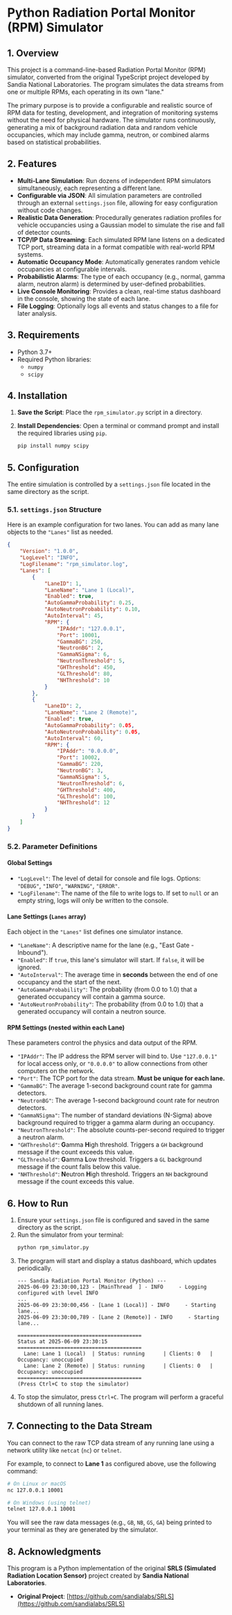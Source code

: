 # Python Radiation Portal Monitor (RPM) Simulator

## 1. Overview

This project is a command-line-based Radiation Portal Monitor (RPM) simulator, converted from the original TypeScript project developed by Sandia National Laboratories. The program simulates the data streams from one or multiple RPMs, each operating in its own "lane."

The primary purpose is to provide a configurable and realistic source of RPM data for testing, development, and integration of monitoring systems without the need for physical hardware. The simulator runs continuously, generating a mix of background radiation data and random vehicle occupancies, which may include gamma, neutron, or combined alarms based on statistical probabilities.

## 2. Features

* **Multi-Lane Simulation**: Run dozens of independent RPM simulators simultaneously, each representing a different lane.
* **Configurable via JSON**: All simulation parameters are controlled through an external `settings.json` file, allowing for easy configuration without code changes.
* **Realistic Data Generation**: Procedurally generates radiation profiles for vehicle occupancies using a Gaussian model to simulate the rise and fall of detector counts.
* **TCP/IP Data Streaming**: Each simulated RPM lane listens on a dedicated TCP port, streaming data in a format compatible with real-world RPM systems.
* **Automatic Occupancy Mode**: Automatically generates random vehicle occupancies at configurable intervals.
* **Probabilistic Alarms**: The type of each occupancy (e.g., normal, gamma alarm, neutron alarm) is determined by user-defined probabilities.
* **Live Console Monitoring**: Provides a clean, real-time status dashboard in the console, showing the state of each lane.
* **File Logging**: Optionally logs all events and status changes to a file for later analysis.

## 3. Requirements

* Python 3.7+
* Required Python libraries:
    * `numpy`
    * `scipy`

## 4. Installation

1.  **Save the Script**: Place the `rpm_simulator.py` script in a directory.

2.  **Install Dependencies**: Open a terminal or command prompt and install the required libraries using `pip`.
    ```bash
    pip install numpy scipy
    ```

## 5. Configuration

The entire simulation is controlled by a `settings.json` file located in the same directory as the script.

### 5.1. `settings.json` Structure

Here is an example configuration for two lanes. You can add as many lane objects to the `"Lanes"` list as needed.

```json
{
    "Version": "1.0.0",
    "LogLevel": "INFO",
    "LogFilename": "rpm_simulator.log",
    "Lanes": [
        {
            "LaneID": 1,
            "LaneName": "Lane 1 (Local)",
            "Enabled": true,
            "AutoGammaProbability": 0.25,
            "AutoNeutronProbability": 0.10,
            "AutoInterval": 45,
            "RPM": {
                "IPAddr": "127.0.0.1",
                "Port": 10001,
                "GammaBG": 250,
                "NeutronBG": 2,
                "GammaNSigma": 6,
                "NeutronThreshold": 5,
                "GHThreshold": 450,
                "GLThreshold": 80,
                "NHThreshold": 10
            }
        },
        {
            "LaneID": 2,
            "LaneName": "Lane 2 (Remote)",
            "Enabled": true,
            "AutoGammaProbability": 0.05,
            "AutoNeutronProbability": 0.05,
            "AutoInterval": 60,
            "RPM": {
                "IPAddr": "0.0.0.0",
                "Port": 10002,
                "GammaBG": 220,
                "NeutronBG": 3,
                "GammaNSigma": 5,
                "NeutronThreshold": 6,
                "GHThreshold": 400,
                "GLThreshold": 100,
                "NHThreshold": 12
            }
        }
    ]
}
```

### 5.2. Parameter Definitions

#### Global Settings
* `"LogLevel"`: The level of detail for console and file logs. Options: `"DEBUG"`, `"INFO"`, `"WARNING"`, `"ERROR"`.
* `"LogFilename"`: The name of the file to write logs to. If set to `null` or an empty string, logs will only be written to the console.

#### Lane Settings (`Lanes` array)
Each object in the `"Lanes"` list defines one simulator instance.

* `"LaneName"`: A descriptive name for the lane (e.g., "East Gate - Inbound").
* `"Enabled"`: If `true`, this lane's simulator will start. If `false`, it will be ignored.
* `"AutoInterval"`: The average time in **seconds** between the end of one occupancy and the start of the next.
* `"AutoGammaProbability"`: The probability (from 0.0 to 1.0) that a generated occupancy will contain a gamma source.
* `"AutoNeutronProbability"`: The probability (from 0.0 to 1.0) that a generated occupancy will contain a neutron source.

#### RPM Settings (nested within each Lane)
These parameters control the physics and data output of the RPM.

* `"IPAddr"`: The IP address the RPM server will bind to. Use `"127.0.0.1"` for local access only, or `"0.0.0.0"` to allow connections from other computers on the network.
* `"Port"`: The TCP port for the data stream. **Must be unique for each lane.**
* `"GammaBG"`: The average 1-second background count rate for gamma detectors.
* `"NeutronBG"`: The average 1-second background count rate for neutron detectors.
* `"GammaNSigma"`: The number of standard deviations (N-Sigma) above background required to trigger a gamma alarm during an occupancy.
* `"NeutronThreshold"`: The absolute counts-per-second required to trigger a neutron alarm.
* `"GHThreshold"`: **G**amma **H**igh threshold. Triggers a `GH` background message if the count exceeds this value.
* `"GLThreshold"`: **G**amma **L**ow threshold. Triggers a `GL` background message if the count falls below this value.
* `"NHThreshold"`: **N**eutron **H**igh threshold. Triggers an `NH` background message if the count exceeds this value.

## 6. How to Run

1.  Ensure your `settings.json` file is configured and saved in the same directory as the script.
2.  Run the simulator from your terminal:
    ```bash
    python rpm_simulator.py
    ```
3.  The program will start and display a status dashboard, which updates periodically.
    ```
    --- Sandia Radiation Portal Monitor (Python) ---
    2025-06-09 23:30:00,123 - [MainThread  ] - INFO     - Logging configured with level INFO
    ...
    2025-06-09 23:30:00,456 - [Lane 1 (Local)] - INFO     - Starting lane...
    2025-06-09 23:30:00,789 - [Lane 2 (Remote)] - INFO     - Starting lane...

    ========================================
    Status at 2025-06-09 23:30:15
    ========================================
      Lane: Lane 1 (Local)  | Status: running      | Clients: 0   | Occupancy: unoccupied
      Lane: Lane 2 (Remote) | Status: running      | Clients: 0   | Occupancy: unoccupied
    ========================================
    (Press Ctrl+C to stop the simulator)
    ```
4.  To stop the simulator, press `Ctrl+C`. The program will perform a graceful shutdown of all running lanes.

## 7. Connecting to the Data Stream

You can connect to the raw TCP data stream of any running lane using a network utility like `netcat` (`nc`) or `telnet`.

For example, to connect to **Lane 1** as configured above, use the following command:

```bash
# On Linux or macOS
nc 127.0.0.1 10001

# On Windows (using telnet)
telnet 127.0.0.1 10001
```

You will see the raw data messages (e.g., `GB`, `NB`, `GS`, `GA`) being printed to your terminal as they are generated by the simulator.

## 8. Acknowledgments

This program is a Python implementation of the original **SRLS (Simulated Radiation Location Sensor)** project created by **Sandia National Laboratories**.

* **Original Project**: [https://github.com/sandialabs/SRLS](https://github.com/sandialabs/SRLS)